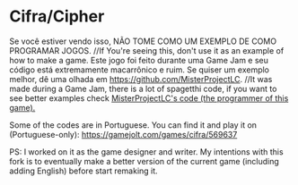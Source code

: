 # Cifra/Cipher
Se você estiver vendo isso, NÃO TOME COMO UM EXEMPLO DE COMO PROGRAMAR JOGOS. //If You're seeing this, don't use it as an example of how to make a game.
Este jogo foi feito durante uma Game Jam e seu código está extremamente macarrônico e ruim. Se quiser um exemplo melhor, dê uma olhada em https://github.com/MisterProjectLC. //It was made during a Game Jam, there is a lot of spagetthi code, if you want to see better examples check [MisterProjectLC's code (the programmer of this game).](https://github.com/MisterProjectLC) 

Some of the codes are in Portuguese. You can find it and play it on (Portuguese-only): https://gamejolt.com/games/cifra/569637

PS: I worked on it as the game designer and writer. My intentions with this fork is to eventually make a better version of the current game (including adding English) before start remaking it.
